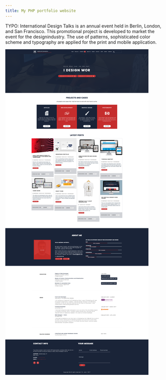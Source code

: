 ```yaml
---
title: My PHP portfolio website
---
```


TYPO: International Design Talks is an annual event held in Berlin, London, and San Francisco. This promotional project is developed to market the event for the designindustry. The use of patterns, sophisticated color scheme and typography are applied for the print and mobile application.

![My PHP Portfolio Website](/assets/img/work/proj-1/screen1.png)
